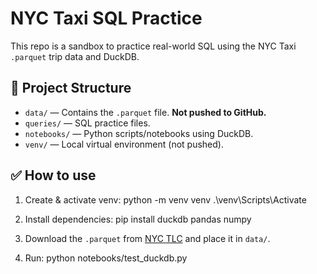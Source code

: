 # NYC Taxi SQL Practice

This repo is a sandbox to practice real-world SQL using the NYC Taxi `.parquet` trip data and DuckDB.

## 📂 Project Structure

- `data/` — Contains the `.parquet` file. **Not pushed to GitHub.**
- `queries/` — SQL practice files.
- `notebooks/` — Python scripts/notebooks using DuckDB.
- `venv/` — Local virtual environment (not pushed).

## ✅ How to use

1. Create & activate venv:
python -m venv venv
.\venv\Scripts\Activate
2. Install dependencies:
   pip install duckdb pandas numpy

3. Download the `.parquet` from [NYC TLC](https://www.nyc.gov/site/tlc/about/tlc-trip-record-data.page) and place it in `data/`.

4. Run:
python notebooks/test_duckdb.py